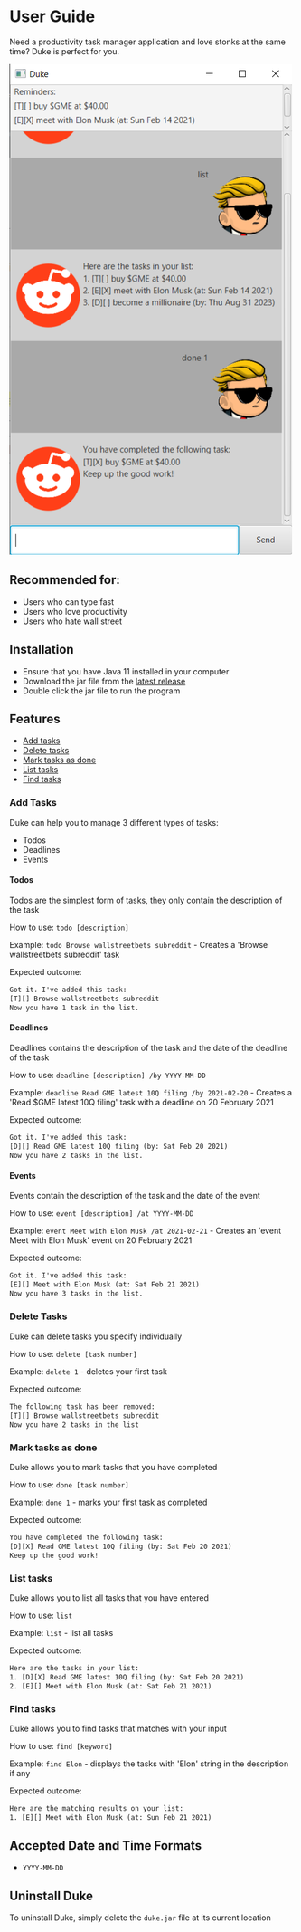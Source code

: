 # User Guide

Need a productivity task manager application and love stonks at the same time?
Duke is perfect for you.

![Screenshot](./Ui.png)

## Recommended for:
* Users who can type fast
* Users who love productivity
* Users who hate wall street

## Installation
* Ensure that you have Java 11 installed in your computer
* Download the jar file from the [latest release](https://github.com/JonahhGohh/ip/releases)
* Double click the jar file to run the program

## Features 
- [Add tasks](#add-tasks)
- [Delete tasks](#delete-tasks)
- [Mark tasks as done](#mark-tasks-as-done)
- [List tasks](#list-tasks)
- [Find tasks](#find-tasks)


### Add Tasks
Duke can help you to manage 3 different types of tasks:
* Todos
* Deadlines
* Events

#### Todos
Todos are the simplest form of tasks, they only contain the description of the task

How to use: `todo [description]`

Example: `todo Browse wallstreetbets subreddit` - Creates a 'Browse wallstreetbets subreddit' task

Expected outcome: 
```
Got it. I've added this task:
[T][] Browse wallstreetbets subreddit
Now you have 1 task in the list.
```

#### Deadlines
Deadlines contains the description of the task and the date of the deadline of the task

How to use: `deadline [description] /by YYYY-MM-DD`

Example: `deadline Read GME latest 10Q filing /by 2021-02-20` - Creates a 'Read $GME latest 10Q filing' task with a
deadline on 20 February 2021

Expected outcome:
```
Got it. I've added this task:
[D][] Read GME latest 10Q filing (by: Sat Feb 20 2021)
Now you have 2 tasks in the list.
```

#### Events
Events contain the description of the task and the date of the event

How to use: `event [description] /at YYYY-MM-DD`

Example: `event Meet with Elon Musk /at 2021-02-21` - Creates an 'event Meet with Elon Musk' event on 20 February 2021

Expected outcome:
```
Got it. I've added this task:
[E][] Meet with Elon Musk (at: Sat Feb 21 2021)
Now you have 3 tasks in the list.
```

### Delete Tasks
Duke can delete tasks you specify individually

How to use: `delete [task number]`

Example: `delete 1` - deletes your first task

Expected outcome:
```
The following task has been removed:
[T][] Browse wallstreetbets subreddit
Now you have 2 tasks in the list
```

### Mark tasks as done
Duke allows you to mark tasks that you have completed

How to use: `done [task number]`

Example: `done 1` - marks your first task as completed

Expected outcome:
```
You have completed the following task:
[D][X] Read GME latest 10Q filing (by: Sat Feb 20 2021)
Keep up the good work!
```


### List tasks
Duke allows you to list all tasks that you have entered

How to use: `list`

Example: `list` - list all tasks

Expected outcome:
```
Here are the tasks in your list:
1. [D][X] Read GME latest 10Q filing (by: Sat Feb 20 2021)
2. [E][] Meet with Elon Musk (at: Sat Feb 21 2021)
```

### Find tasks
Duke allows you to find tasks that matches with your input

How to use: `find [keyword]`

Example: `find Elon` - displays the tasks with 'Elon' string in the description if any

Expected outcome:
```
Here are the matching results on your list:
1. [E][] Meet with Elon Musk (at: Sun Feb 21 2021)
```

## Accepted Date and Time Formats
* `YYYY-MM-DD`

## Uninstall Duke
To uninstall Duke, simply delete the `duke.jar` file at its current location